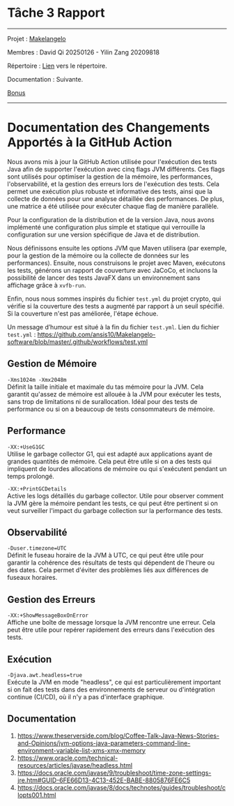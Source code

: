 # Tâche 3 Rapport

******

Projet : [Makelangelo](https://github.com/umontreal-diro/Makelangelo-software)

Membres : David Qi 20250126 - Yilin Zang 20209818

Répertoire : [Lien](https://github.com/ansis10/Makelangelo-software) vers le répertoire.

Documentation : Suivante.

[Bonus](https://github.com/ansis10/Makelangelo-software/tree/master/.github/workflows/.lolcommits)

******

# Documentation des Changements Apportés à la GitHub Action

Nous avons mis à jour la GitHub Action utilisée pour l'exécution des tests Java afin de supporter l'exécution avec cinq flags JVM différents. Ces flags sont utilisés pour optimiser la gestion de la mémoire, les performances, l'observabilité, et la gestion des erreurs lors de l'exécution des tests. Cela permet une exécution plus robuste et informative des tests, ainsi que la collecte de données pour une analyse détaillée des performances. De plus, une matrice a été utilisée pour exécuter chaque flag de manière parallèle.

Pour la configuration de la distribution et de la version Java, nous avons implémenté une configuration plus simple et statique qui verrouille la configuration sur une version spécifique de Java et de distribution.

Nous définissons ensuite les options JVM que Maven utilisera (par exemple, pour la gestion de la mémoire ou la collecte de données sur les performances). Ensuite, nous construisons le projet avec Maven, exécutons les tests, générons un rapport de couverture avec JaCoCo, et incluons la possibilité de lancer des tests JavaFX dans un environnement sans affichage grâce à `xvfb-run`.

Enfin, nous nous sommes inspirés du fichier `test.yml` du projet crypto, qui vérifie si la couverture des tests a augmenté par rapport à un seuil spécifié. Si la couverture n'est pas améliorée, l'étape échoue. 

Un message d’humour est situé à la fin du fichier `test.yml`.
Lien du fichier `test.yml` : https://github.com/ansis10/Makelangelo-software/blob/master/.github/workflows/test.yml

## Gestion de Mémoire

`-Xms1024m -Xmx2048m`  
Définit la taille initiale et maximale du tas mémoire pour la JVM. Cela garantit qu'assez de mémoire est allouée à la JVM pour exécuter les tests, sans trop de limitations ni de surallocation. Idéal pour des tests de performance ou si on a beaucoup de tests consommateurs de mémoire.

## Performance

`-XX:+UseG1GC`  
Utilise le garbage collector G1, qui est adapté aux applications ayant de grandes quantités de mémoire. Cela peut être utile si on a des tests qui impliquent de lourdes allocations de mémoire ou qui s'exécutent pendant un temps prolongé.

`-XX:+PrintGCDetails`  
Active les logs détaillés du garbage collector. Utile pour observer comment la JVM gère la mémoire pendant les tests, ce qui peut être pertinent si on veut surveiller l'impact du garbage collection sur la performance des tests.

## Observabilité

`-Duser.timezone=UTC`  
Définit le fuseau horaire de la JVM à UTC, ce qui peut être utile pour garantir la cohérence des résultats de tests qui dépendent de l'heure ou des dates. Cela permet d'éviter des problèmes liés aux différences de fuseaux horaires.

## Gestion des Erreurs

`-XX:+ShowMessageBoxOnError`  
Affiche une boîte de message lorsque la JVM rencontre une erreur. Cela peut être utile pour repérer rapidement des erreurs dans l'exécution des tests.

## Exécution

`-Djava.awt.headless=true`  
Exécute la JVM en mode "headless", ce qui est particulièrement important si on fait des tests dans des environnements de serveur ou d'intégration continue (CI/CD), où il n'y a pas d'interface graphique.

## Documentation

1. https://www.theserverside.com/blog/Coffee-Talk-Java-News-Stories-and-Opinions/jvm-options-java-parameters-command-line-environment-variable-list-xms-xmx-memory
2. https://www.oracle.com/technical-resources/articles/javase/headless.html
3. https://docs.oracle.com/javase/9/troubleshoot/time-zone-settings-jre.htm#GUID-6FE66D13-4C13-452E-BABE-8805876FE6C5
4. https://docs.oracle.com/javase/8/docs/technotes/guides/troubleshoot/clopts001.html

